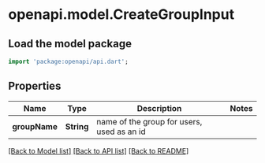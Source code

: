 # openapi.model.CreateGroupInput

## Load the model package

```dart
import 'package:openapi/api.dart';
```

## Properties

| Name          | Type       | Description                                | Notes |
| ------------- | ---------- | ------------------------------------------ | ----- |
| **groupName** | **String** | name of the group for users, used as an id |

[[Back to Model list]](../README.md#documentation-for-models) [[Back to API list]](../README.md#documentation-for-api-endpoints) [[Back to README]](../README.md)
